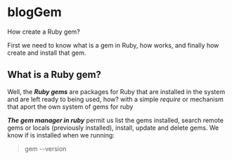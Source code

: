 # blogGem
How create a Ruby gem?

First we need to know what is a gem in Ruby, how works, and finally how create and install that gem.

## What is a Ruby gem?

Well, the ***Ruby gems*** are packages for Ruby that are installed in the system and are left ready to being used, how? with a simple *require* or mechanism that aport the own system of gems for ruby 

***The gem manager in ruby*** permit us list the gems installed, search remote gems or locals (previously installed), install, update and delete gems. We know if is installed when we running:

>gem  --version



